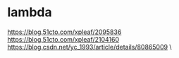 # lambda
https://blog.51cto.com/xpleaf/2095836 \
https://blog.51cto.com/xpleaf/2104160 \
https://blog.csdn.net/yc_1993/article/details/80865009 \
